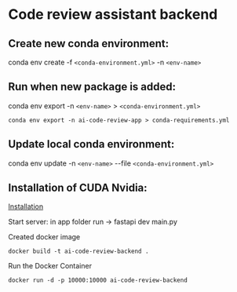 # Code review assistant backend

## Create new conda environment:

conda env create -f `<conda-environment.yml>` -n  ``<env-name>``

## Run when new package is added:

conda env export -n `<env-name>` > `<conda-environment.yml>`

```conda
conda env export -n ai-code-review-app > conda-requirements.yml
```

## Update local conda environment:

conda env update -n `<env-name>` --file `<conda-environment.yml>`

## Installation of CUDA Nvidia:

[Installation](https://docs.nvidia.com/cuda/cuda-installation-guide-microsoft-windows/)

Start server:
in app folder run -> fastapi dev main.py

Created docker image

```
docker build -t ai-code-review-backend .

```

Run the Docker Container

```
docker run -d -p 10000:10000 ai-code-review-backend

```
